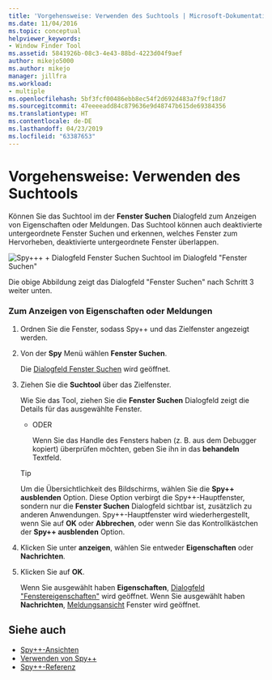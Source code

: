 ```yaml
---
title: 'Vorgehensweise: Verwenden des Suchtools | Microsoft-Dokumentation'
ms.date: 11/04/2016
ms.topic: conceptual
helpviewer_keywords:
- Window Finder Tool
ms.assetid: 5841926b-08c3-4e43-88bd-4223d04f9aef
author: mikejo5000
ms.author: mikejo
manager: jillfra
ms.workload:
- multiple
ms.openlocfilehash: 5bf3fcf00486ebb8ec54f2d692d483a7f9cf18d7
ms.sourcegitcommit: 47eeeeadd84c879636e9d48747b615de69384356
ms.translationtype: HT
ms.contentlocale: de-DE
ms.lasthandoff: 04/23/2019
ms.locfileid: "63387653"
---
```

# <a name="how-to-use-the-finder-tool"></a>Vorgehensweise: Verwenden des Suchtools
Können Sie das Suchtool im der **Fenster Suchen** Dialogfeld zum Anzeigen von Eigenschaften oder Meldungen. Das Suchtool können auch deaktivierte untergeordnete Fenster Suchen und erkennen, welches Fenster zum Hervorheben, deaktivierte untergeordnete Fenster überlappen.

 ![Spy++&#43; &#43; Dialogfeld Fenster Suchen](../debugger/media/icon_spy--_find.png "Icon_Spy ++ _Find") Suchtool im Dialogfeld "Fenster Suchen"

 Die obige Abbildung zeigt das Dialogfeld "Fenster Suchen" nach Schritt 3 weiter unten.

### <a name="to-display-window-properties-or-messages"></a>Zum Anzeigen von Eigenschaften oder Meldungen

1. Ordnen Sie die Fenster, sodass Spy++ und das Zielfenster angezeigt werden.

2. Von der **Spy** Menü wählen **Fenster Suchen**.

    Die [Dialogfeld Fenster Suchen](../debugger/find-window-dialog-box.md) wird geöffnet.

3. Ziehen Sie die **Suchtool** über das Zielfenster.

    Wie Sie das Tool, ziehen Sie die **Fenster Suchen** Dialogfeld zeigt die Details für das ausgewählte Fenster.

   - ODER

     Wenn Sie das Handle des Fensters haben (z. B. aus dem Debugger kopiert) überprüfen möchten, geben Sie ihn in das **behandeln** Textfeld.

   > [!TIP]
   > Um die Übersichtlichkeit des Bildschirms, wählen Sie die **Spy++ ausblenden** Option. Diese Option verbirgt die Spy++-Hauptfenster, sondern nur die **Fenster Suchen** Dialogfeld sichtbar ist, zusätzlich zu anderen Anwendungen. Spy++-Hauptfenster wird wiederhergestellt, wenn Sie auf **OK** oder **Abbrechen**, oder wenn Sie das Kontrollkästchen der **Spy++ ausblenden** Option.

4. Klicken Sie unter **anzeigen**, wählen Sie entweder **Eigenschaften** oder **Nachrichten**.

5. Klicken Sie auf **OK**.

    Wenn Sie ausgewählt haben **Eigenschaften**, [Dialogfeld "Fenstereigenschaften"](../debugger/window-properties-dialog-box.md) wird geöffnet. Wenn Sie ausgewählt haben **Nachrichten**, [Meldungsansicht](../debugger/messages-view.md) Fenster wird geöffnet.

## <a name="see-also"></a>Siehe auch
- [Spy++-Ansichten](../debugger/spy-increment-views.md)
- [Verwenden von Spy++](../debugger/using-spy-increment.md)
- [Spy++-Referenz](../debugger/spy-increment-reference.md)